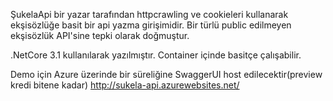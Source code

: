 ŞukelaApi bir yazar tarafından httpcrawling ve cookieleri kullanarak ekşisözlüğe basit bir api yazma girişimidir. Bir türlü public edilmeyen ekşisözlük API'sine tepki olarak doğmuştur.

.NetCore 3.1 kullanılarak yazılmıştır. Container içinde basitçe çalışabilir. 

Demo için Azure üzerinde bir süreliğine SwaggerUI host edilecektir(preview kredi bitene kadar)
http://sukela-api.azurewebsites.net/
